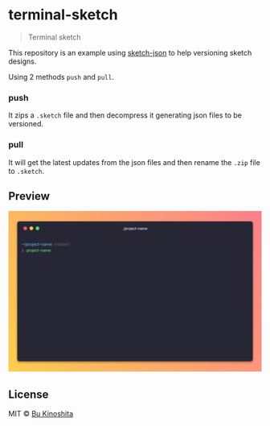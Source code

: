 # terminal-sketch

> Terminal sketch


This repository is an example using [sketch-json](https://github.com/bukinoshita/sketch-json) to help versioning sketch designs.

Using 2 methods `push` and `pull`.

### push

It zips a `.sketch` file and then decompress it generating json files to be versioned.

### pull

It will get the latest updates from the json files and then rename the `.zip` file to `.sketch`.


## Preview

<img src="https://github.com/bukinoshita/terminal-sketch/blob/master/sketch/previews/preview.png" width="828"/>


## License

MIT © [Bu Kinoshita](https://bukinoshita.io)
